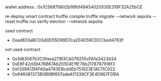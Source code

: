 wallet address : 0x1C56875602b16fbf49454020535E319F32A25bCE

re-deploy smart contract
truffle compile
truffle migrate --network sepolia --reset
truffle run verify election --network sepolia

used contract
- 0xad833aBC03d0D55D99D7ca204D59CDCCbed4763f

not used contract
- 0x1d83567b3C0faea211B3CA076255cFA1e2423d34
- 0xE8F42d39476B67Ab201D4E1fE76b2178787918f3
- 0xf339A13f4FA0a4763E8cd4Eb751923E1AC11C022
- 0x946081373B0B9Bf607adeA11339CF3E4D867FDBA

